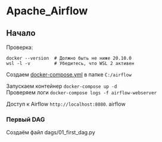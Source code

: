 # Apache_Airflow

## Начало

Проверка:
```
docker --version  # Должно быть не ниже 20.10.0
wsl -l -v         # Убедитесь, что WSL 2 активен
```

Создаем [docker-compose.yml](https://github.com/AnatolyKuzmin/Apache_Airflow/tree/main) в папке `C:/airflow`

Запускаем контейнер `docker-compose up -d`  
Проверяем логи `docker-compose logs -f airflow-webserver`

Доступ к Airflow `http://localhost:8080`. airflow

### Первый DAG
Создаём файл dags/01_first_dag.py
